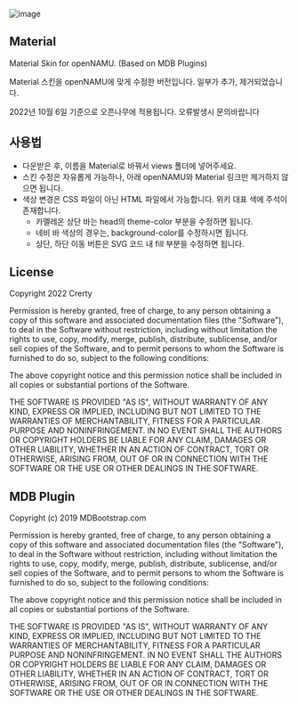 ![image](https://user-images.githubusercontent.com/65072459/83278849-2e1bbb80-a20f-11ea-842a-1f2c1ef5d900.png)
## Material
Material Skin for openNAMU. (Based on MDB Plugins)

Material 스킨을 openNAMU에 맞게 수정한 버전입니다. 일부가 추가, 제거되었습니다.

2022년 10월 6일 기준으로 오픈나무에 적용됩니다.
오류발생시 문의바랍니다

## 사용법
 * 다운받은 후, 이름을 Material로 바꿔서 views 폴더에 넣어주세요.
 * 스킨 수정은 자유롭게 가능하나, 아래 openNAMU와 Material 링크만 제거하지 않으면 됩니다.
 * 색상 변경은 CSS 파일이 아닌 HTML 파일에서 가능합니다. 위키 대표 색에 주석이 존재합니다. 
     * 카멜레온 상단 바는 head의 theme-color 부분을 수정하면 됩니다.
     * 네비 바 색상의 경우는, background-color를 수정하시면 됩니다.
     * 상단, 하단 이동 버튼은 SVG 코드 내 fill 부분을 수정하면 됩니다.

## License
Copyright 2022 Crerty

Permission is hereby granted, free of charge, to any person obtaining a copy of this software and associated documentation files (the "Software"), to deal in the Software without restriction, including without limitation the rights to use, copy, modify, merge, publish, distribute, sublicense, and/or sell copies of the Software, and to permit persons to whom the Software is furnished to do so, subject to the following conditions:

The above copyright notice and this permission notice shall be included in all copies or substantial portions of the Software.

THE SOFTWARE IS PROVIDED "AS IS", WITHOUT WARRANTY OF ANY KIND, EXPRESS OR IMPLIED, INCLUDING BUT NOT LIMITED TO THE WARRANTIES OF MERCHANTABILITY, FITNESS FOR A PARTICULAR PURPOSE AND NONINFRINGEMENT. IN NO EVENT SHALL THE AUTHORS OR COPYRIGHT HOLDERS BE LIABLE FOR ANY CLAIM, DAMAGES OR OTHER LIABILITY, WHETHER IN AN ACTION OF CONTRACT, TORT OR OTHERWISE, ARISING FROM, OUT OF OR IN CONNECTION WITH THE SOFTWARE OR THE USE OR OTHER DEALINGS IN THE SOFTWARE.

## MDB Plugin
Copyright (c) 2019 MDBootstrap.com

Permission is hereby granted, free of charge, to any person obtaining a copy of this software and associated documentation files (the "Software"), to deal in the Software without restriction, including without limitation the rights to use, copy, modify, merge, publish, distribute, sublicense, and/or sell copies of the Software, and to permit persons to whom the Software is furnished to do so, subject to the following conditions:

The above copyright notice and this permission notice shall be included in all copies or substantial portions of the Software.

THE SOFTWARE IS PROVIDED "AS IS", WITHOUT WARRANTY OF ANY KIND, EXPRESS OR IMPLIED, INCLUDING BUT NOT LIMITED TO THE WARRANTIES OF MERCHANTABILITY, FITNESS FOR A PARTICULAR PURPOSE AND NONINFRINGEMENT. IN NO EVENT SHALL THE AUTHORS OR COPYRIGHT HOLDERS BE LIABLE FOR ANY CLAIM, DAMAGES OR OTHER LIABILITY, WHETHER IN AN ACTION OF CONTRACT, TORT OR OTHERWISE, ARISING FROM, OUT OF OR IN CONNECTION WITH THE SOFTWARE OR THE USE OR OTHER DEALINGS IN THE SOFTWARE.
